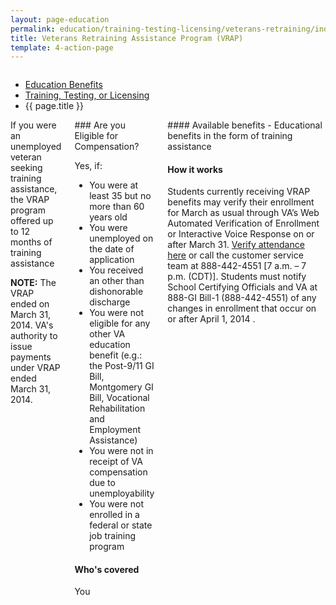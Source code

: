 ```yaml
---
layout: page-education
permalink: education/training-testing-licensing/veterans-retraining/index.html
title: Veterans Retraining Assistance Program (VRAP)
template: 4-action-page
---
```


<div class="splash" markdown="0">
<div class="row" markdown="0">
<div class="small-12 columns" markdown="0">

<ul class="breadcrumbs" role="menubar" aria-label="Primary">
<li class="parent"><a href="{{ site.url }}/education/">Education Benefits</a></li>
<li class="parent"><a href="{{ site.url }}/education/training-testing-licensing/">Training, Testing, or Licensing</a></li>
<li class="active">{{ page.title }}</li>
</ul>

</div>
</div>
</div>

<div class="main" role="main" markdown="0">

<!--<div class="action-bar">
  <div class="row">
    <div class="small-12 columns">
      
    </div>
  </div>  
</div>-->

<div class="section one" markdown="0">
<div class="primary" markdown="0">
<div class="row" markdown="0">
<div class="small-12 columns" markdown="1">

<div markdown="1">
If you were an unemployed veteran seeking training assistance, the VRAP program offered up to 12 months of training assistance

**NOTE:** The VRAP ended on March 31, 2014. VA's authority to issue payments under VRAP ended March 31, 2014.
</div>

<div class="call-out" markdown="1">
### Are you Eligible for Compensation?

Yes, if:  
-	You were at least 35 but no more than 60 years old
-	You were unemployed on the date of application
-	You received an other than dishonorable discharge
-	You were not eligible for any other VA education benefit (e.g.: the Post-9/11 GI Bill, Montgomery GI Bill, Vocational Rehabilitation and Employment Assistance)
-	You were not in receipt of VA compensation due to unemployability
-	You were not enrolled in a federal or state job training program

#### Who's covered

You
</div>

<div markdown="1">
#### Available benefits 
-	Educational benefits in the form of training assistance

#### How it works
Students currently receiving VRAP benefits may verify their enrollment for March as usual through VA’s Web Automated Verification of Enrollment or Interactive Voice Response on or after March 31. [Verify attendance here](https://www.gibill.va.gov/wave) or call the customer service team at  888-442-4551 [7 a.m. – 7 p.m. (CDT)]. Students must notify School Certifying Officials and VA at 888-GI Bill-1 (888-442-4551) of any changes in enrollment that occur on or after April 1, 2014 .
</div>
</div>

</div>
</div>


</div>
